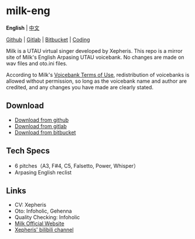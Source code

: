 # milk-eng

**English** | [中文](README_zh.md)

[Github](https://github.com/oxygen-dioxide/milk-eng) | 
[Gitlab](https://gitlab.com/oxygen-dioxide/milk-jpn) | 
[Bitbucket](https://bitbucket.org/oxygendioxide/milk-eng) | 
[Coding](https://oxygen-dioxide.coding.net/public/1/milk-eng/git/files)

Milk is a UTAU virtual singer developed by Xepheris. This repo is a mirror site of Milk's English Arpasing UTAU voicebank. No changes are made on wav files and oto.ini files.

According to Milk's [Voicebank Terms of Use](license.md), redistribution of voicebanks is allowed without permission, so long as the voicebank name and author are credited, and any changes you have made are clearly stated.

## Download
- [Download from github](https://github.com/oxygen-dioxide/milk-eng/archive/refs/heads/main.zip)
- [Download from gitlab](https://gitlab.com/oxygen-dioxide/milk-eng/-/archive/main/milk-jpn-main.zip)
- [Download from bitbucket](https://bitbucket.org/oxygendioxide/milk-eng/get/main.zip)

## Tech Specs
- 6 pitches（A3, F#4, C5, Falsetto, Power, Whisper）
- Arpasing English reclist

## Links
- CV: Xepheris
- Oto: Infoholic, Gehenna
- Quality Checking: Infoholic
- [Milk Official Website](https://xepheris.wixsite.com/milk)
- [Xepheris' bilibili channel](https://space.bilibili.com/618761702)

